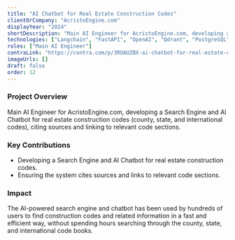 ```yaml
---
title: "AI Chatbot for Real Estate Construction Codes"
clientOrCompany: "AcristoEngine.com"
displayYear: "2024"
shortDescription: "Main AI Engineer for AcristoEngine.com, developing a Search Engine and AI Chatbot for real estate construction codes (county, state, and international codes), citing sources and linking to relevant code sections."
technologies: ["Langchain", "FastAPI", "OpenAI", "Qdrant", "PostgreSQL"]
roles: ["Main AI Engineer"]
contraLink: "https://contra.com/p/3ROAUZBX-ai-chatbot-for-real-estate-construction-codes-information"
imageUrls: []
draft: false
order: 12
---
```


### Project Overview
Main AI Engineer for AcristoEngine.com, developing a Search Engine and AI Chatbot for real estate construction codes (county, state, and international codes), citing sources and linking to relevant code sections.

### Key Contributions
- Developing a Search Engine and AI Chatbot for real estate construction codes.
- Ensuring the system cites sources and links to relevant code sections.

### Impact

The AI-powered search engine and chatbot has been used by hundreds of users to find construction codes and related information in a fast and efficient way, without spending hours searching through the county, state, and international code books.
